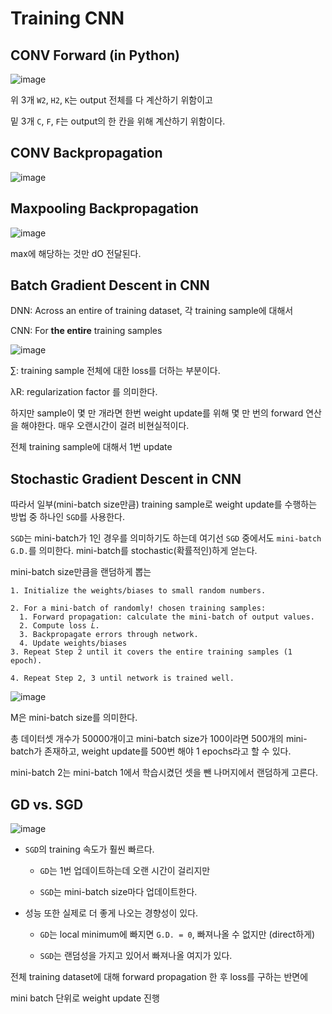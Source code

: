 # Training CNN

## CONV Forward (in Python)

![image](https://user-images.githubusercontent.com/68107000/164568418-95518021-25c8-47c9-be5c-c85242b50654.png)

위 3개 `W2`, `H2`, `K`는 output 전체를 다 계산하기 위함이고

밑 3개 `C`, `F`, `F`는 output의 한 칸을 위해 계산하기 위함이다.

## CONV Backpropagation

![image](https://user-images.githubusercontent.com/68107000/164950155-fd178b74-1a90-4708-b970-8e980cf62c01.png) 

## Maxpooling Backpropagation

![image](https://user-images.githubusercontent.com/68107000/164570192-5d236443-7993-42f9-a03c-7fa9b9280656.png)

max에 해당하는 것만 dO 전달된다.

## Batch Gradient Descent in CNN

DNN: Across an entire of training dataset, 각 training sample에 대해서

CNN: For **the entire** training samples

![image](https://user-images.githubusercontent.com/68107000/164570855-bcf5fd90-f9c4-40a7-ab06-0a40e5946409.png)

∑: training sample 전체에 대한 loss를 더하는 부분이다.

λR: regularization factor 를 의미한다.

하지만 sample이 몇 만 개라면 한번 weight update를 위해 몇 만 번의 forward 연산을 해야한다. 매우 오랜시간이 걸려 비현실적이다.

전체 training sample에 대해서 1번 update

## Stochastic Gradient Descent in CNN

따라서 일부(mini-batch size만큼) training sample로 weight update를 수행하는 방법 중 하나인 `SGD`를 사용한다. 

`SGD`는 mini-batch가 1인 경우를 의미하기도 하는데 여기선 `SGD` 중에서도 `mini-batch G.D.`를 의미한다. mini-batch를 stochastic(확률적인)하게 얻는다.

mini-batch size만큼을 랜덤하게 뽑는 

```textile
1. Initialize the weights/biases to small random numbers.

2. For a mini-batch of randomly! chosen training samples:
  1. Forward propagation: calculate the mini-batch of output values.
  2. Compute loss 𝐿.
  3. Backpropagate errors through network.
  4. Update weights/biases
3. Repeat Step 2 until it covers the entire training samples (1 epoch).

4. Repeat Step 2, 3 until network is trained well.
```

![image](https://user-images.githubusercontent.com/68107000/164570889-74eb8054-5d4f-433a-bdb2-0e6747bd73ac.png)

M은 mini-batch size를 의미한다.

총 데이터셋 개수가 50000개이고 mini-batch size가 100이라면 500개의 mini-batch가 존재하고, weight update를 500번 해야 1 epochs라고 할 수 있다.

mini-batch 2는 mini-batch 1에서 학습시켰던 셋을 뺀 나머지에서 랜덤하게 고른다.

## GD vs. SGD

![image](https://user-images.githubusercontent.com/68107000/164569632-90518257-4a05-470f-b7c5-77582171063c.png)

- `SGD`의 training 속도가 훨씬 빠르다.
  
  - `GD`는 1번 업데이트하는데 오랜 시간이 걸리지만 
  
  - `SGD`는 mini-batch size마다 업데이트한다.

- 성능 또한 실제로 더 좋게 나오는 경향성이 있다.
  
  - `GD`는 local minimum에 빠지면 `G.D. = 0`, 빠져나올 수 없지만 (direct하게)
  
  - `SGD`는 랜덤성을 가지고 있어서 빠져나올 여지가 있다.

전체 training dataset에 대해 forward propagation 한 후 loss를 구하는 반면에

mini batch 단위로 weight update 진행
